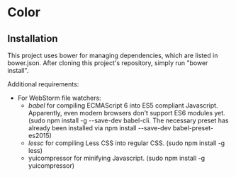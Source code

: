 # Color

## Installation

This project uses bower for managing dependencies, which are listed in bower.json. After cloning this project's repository, simply run "bower install".

Additional requirements:

- For WebStorm file watchers:
    - *babel* for compiling ECMAScript 6 into ES5 compliant Javascript. Apparently, even modern browsers don't support ES6 modules yet. (sudo npm install -g --save-dev babel-cli. The necessary preset has already been installed via npm install --save-dev babel-preset-es2015)
    - *lessc* for compiling Less CSS into regular CSS. (sudo npm install -g less)
    - yuicompressor for minifying Javascript. (sudo npm install -g yuicompressor)
